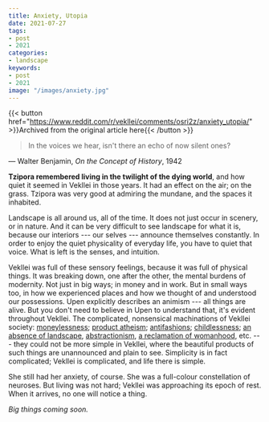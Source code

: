 ```yaml
---
title: Anxiety, Utopia
date: 2021-07-27
tags:
- post
- 2021
categories:
- landscape
keywords:
- post
- 2021
image: "/images/anxiety.jpg"
---
```


{{< button href="https://www.reddit.com/r/vekllei/comments/osri2z/anxiety_utopia/" >}}Archived from the original article here{{< /button >}}

>In the voices we hear, isn't there an echo of now silent ones?

— Walter Benjamin, *On the Concept of History*, 1942

**Tzipora remembered living in the twilight of the dying world**, and how quiet it seemed in Vekllei in those years. It had an effect on the air; on the grass. Tzipora was very good at admiring the mundane, and the spaces it inhabited.

Landscape is all around us, all of the time. It does not just occur in scenery, or in nature. And it can be very difficult to see landscape for what it is, because our interiors --- our selves --- announce themselves constantly. In order to enjoy the quiet physicality of everyday life, you have to quiet that voice. What is left is the senses, and intuition.

Vekllei was full of these sensory feelings, because it was full of physical things. It was breaking down, one after the other, the mental burdens of modernity. Not just in big ways; in money and in work. But in small ways too, in how we experienced places and how we thought of and understood our possessions. Upen explicitly describes an animism --- all things are alive. But you don't need to believe in Upen to understand that, it's evident throughout Vekllei. The complicated, nonsensical machinations of Vekllei society: [moneylessness](https://millmint.net/posts/2020-07-13-economy/); [product atheism](https://millmint.net/posts/2020-10-11-metaphysic/); [antifashions](https://millmint.net/posts/2021-07-21-fashion/); [childlessness](https://millmint.net/posts/2019-11-01-schools/); [an absence of landscape](https://millmint.net/posts/2020-12-05-gods/), [abstractionism](https://millmint.net/posts/2021-05-31-topet/), [a reclamation of womanhood](https://millmint.net/posts/2021-04-01-woman/), etc. --- they could not be more simple in Vekllei, where the beautiful products of such things are unannounced and plain to see. Simplicity is in fact complicated; Vekllei is complicated, and life there is simple.

She still had her anxiety, of course. She was a full-colour constellation of neuroses. But living was not hard; Vekllei was approaching its epoch of rest. When it arrives, no one will notice a thing.

*Big things coming soon.*
